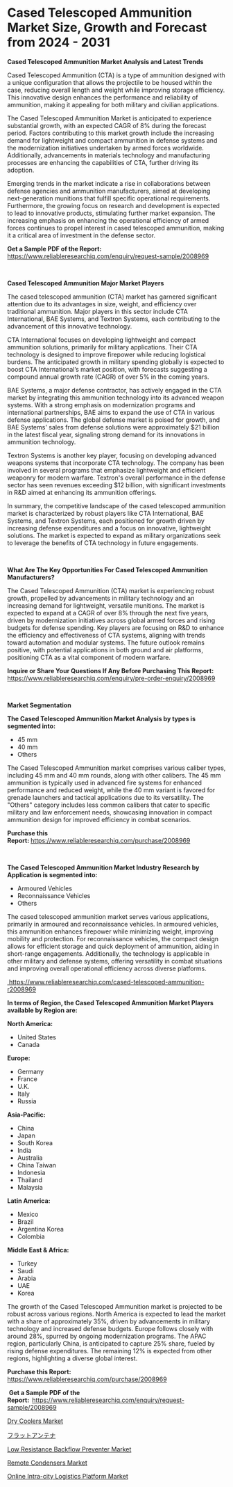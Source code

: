 <p><h1>Cased Telescoped Ammunition Market Size, Growth and Forecast from 2024 - 2031</h1></p><p><strong>Cased Telescoped Ammunition Market Analysis and Latest Trends</strong></p>
<p><p>Cased Telescoped Ammunition (CTA) is a type of ammunition designed with a unique configuration that allows the projectile to be housed within the case, reducing overall length and weight while improving storage efficiency. This innovative design enhances the performance and reliability of ammunition, making it appealing for both military and civilian applications.</p><p>The Cased Telescoped Ammunition Market is anticipated to experience substantial growth, with an expected CAGR of 8% during the forecast period. Factors contributing to this market growth include the increasing demand for lightweight and compact ammunition in defense systems and the modernization initiatives undertaken by armed forces worldwide. Additionally, advancements in materials technology and manufacturing processes are enhancing the capabilities of CTA, further driving its adoption.</p><p>Emerging trends in the market indicate a rise in collaborations between defense agencies and ammunition manufacturers, aimed at developing next-generation munitions that fulfill specific operational requirements. Furthermore, the growing focus on research and development is expected to lead to innovative products, stimulating further market expansion. The increasing emphasis on enhancing the operational efficiency of armed forces continues to propel interest in cased telescoped ammunition, making it a critical area of investment in the defense sector.</p></p>
<p><strong>Get a Sample PDF of the Report:&nbsp;</strong> <a href="https://www.reliableresearchiq.com/enquiry/request-sample/2008969?utm_campaign=1102&utm_medium=2&utm_source=Github&utm_content=ia&utm_term=26102024&utm_id=cased-telescoped-ammunition">https://www.reliableresearchiq.com/enquiry/request-sample/2008969</a></p>
<p>&nbsp;</p>
<p><strong>Cased Telescoped Ammunition Major Market Players</strong></p>
<p><p>The cased telescoped ammunition (CTA) market has garnered significant attention due to its advantages in size, weight, and efficiency over traditional ammunition. Major players in this sector include CTA International, BAE Systems, and Textron Systems, each contributing to the advancement of this innovative technology.</p><p>CTA International focuses on developing lightweight and compact ammunition solutions, primarily for military applications. Their CTA technology is designed to improve firepower while reducing logistical burdens. The anticipated growth in military spending globally is expected to boost CTA International’s market position, with forecasts suggesting a compound annual growth rate (CAGR) of over 5% in the coming years.</p><p>BAE Systems, a major defense contractor, has actively engaged in the CTA market by integrating this ammunition technology into its advanced weapon systems. With a strong emphasis on modernization programs and international partnerships, BAE aims to expand the use of CTA in various defense applications. The global defense market is poised for growth, and BAE Systems' sales from defense solutions were approximately $21 billion in the latest fiscal year, signaling strong demand for its innovations in ammunition technology.</p><p>Textron Systems is another key player, focusing on developing advanced weapons systems that incorporate CTA technology. The company has been involved in several programs that emphasize lightweight and efficient weaponry for modern warfare. Textron's overall performance in the defense sector has seen revenues exceeding $12 billion, with significant investments in R&D aimed at enhancing its ammunition offerings.</p><p>In summary, the competitive landscape of the cased telescoped ammunition market is characterized by robust players like CTA International, BAE Systems, and Textron Systems, each positioned for growth driven by increasing defense expenditures and a focus on innovative, lightweight solutions. The market is expected to expand as military organizations seek to leverage the benefits of CTA technology in future engagements.</p></p>
<p>&nbsp;</p>
<p><strong>What Are The Key Opportunities For Cased Telescoped Ammunition Manufacturers?</strong></p>
<p><p>The Cased Telescoped Ammunition (CTA) market is experiencing robust growth, propelled by advancements in military technology and an increasing demand for lightweight, versatile munitions. The market is expected to expand at a CAGR of over 8% through the next five years, driven by modernization initiatives across global armed forces and rising budgets for defense spending. Key players are focusing on R&D to enhance the efficiency and effectiveness of CTA systems, aligning with trends toward automation and modular systems. The future outlook remains positive, with potential applications in both ground and air platforms, positioning CTA as a vital component of modern warfare.</p></p>
<p><strong>Inquire or Share Your Questions If Any Before Purchasing This Report:</strong> <a href="https://www.reliableresearchiq.com/enquiry/pre-order-enquiry/2008969?utm_campaign=1102&utm_medium=2&utm_source=Github&utm_content=ia&utm_term=26102024&utm_id=cased-telescoped-ammunition">https://www.reliableresearchiq.com/enquiry/pre-order-enquiry/2008969</a></p>
<p>&nbsp;</p>
<p><strong>Market Segmentation</strong></p>
<p><strong>The Cased Telescoped Ammunition Market Analysis by types is segmented into:</strong></p>
<p><ul><li>45 mm</li><li>40 mm</li><li>Others</li></ul></p>
<p><p>The Cased Telescoped Ammunition market comprises various caliber types, including 45 mm and 40 mm rounds, along with other calibers. The 45 mm ammunition is typically used in advanced fire systems for enhanced performance and reduced weight, while the 40 mm variant is favored for grenade launchers and tactical applications due to its versatility. The "Others" category includes less common calibers that cater to specific military and law enforcement needs, showcasing innovation in compact ammunition design for improved efficiency in combat scenarios.</p></p>
<p><strong>Purchase this Report:&nbsp;</strong><a href="https://www.reliableresearchiq.com/purchase/2008969?utm_campaign=1102&utm_medium=2&utm_source=Github&utm_content=ia&utm_term=26102024&utm_id=cased-telescoped-ammunition">https://www.reliableresearchiq.com/purchase/2008969</a></p>
<p>&nbsp;</p>
<p><strong>The Cased Telescoped Ammunition Market Industry Research by Application is segmented into:</strong></p>
<p><ul><li>Armoured Vehicles</li><li>Reconnaissance Vehicles</li><li>Others</li></ul></p>
<p><p>The cased telescoped ammunition market serves various applications, primarily in armoured and reconnaissance vehicles. In armoured vehicles, this ammunition enhances firepower while minimizing weight, improving mobility and protection. For reconnaissance vehicles, the compact design allows for efficient storage and quick deployment of ammunition, aiding in short-range engagements. Additionally, the technology is applicable in other military and defense systems, offering versatility in combat situations and improving overall operational efficiency across diverse platforms.</p></p>
<p><a href="https://www.reliableresearchiq.com/cased-telescoped-ammunition-r2008969?utm_campaign=1102&utm_medium=2&utm_source=Github&utm_content=ia&utm_term=26102024&utm_id=cased-telescoped-ammunition">&nbsp;https://www.reliableresearchiq.com/cased-telescoped-ammunition-r2008969</a></p>
<p><strong>In terms of Region, the Cased Telescoped Ammunition Market Players available by Region are:</strong></p>
<p>
    <p> <strong> North America: </strong>
        <ul>
            <li>United States</li>
            <li>Canada</li>
        </ul>
        </p> 
    <p> <strong> Europe: </strong>
        <ul>
            <li>Germany</li>
            <li>France</li>
            <li>U.K.</li>
            <li>Italy</li>
            <li>Russia</li>
        </ul>
        </p> 
    <p> <strong> Asia-Pacific: </strong>
        <ul>
            <li>China</li>
            <li>Japan</li>
            <li>South Korea</li>
            <li>India</li>
            <li>Australia</li>
            <li>China Taiwan</li>
            <li>Indonesia</li>
            <li>Thailand</li>
            <li>Malaysia</li>
        </ul>
        </p> 
    <p> <strong> Latin America: </strong>
        <ul>
            <li>Mexico</li>
            <li>Brazil</li>
            <li>Argentina Korea</li>
            <li>Colombia</li>
        </ul>
        </p> 
    <p> <strong> Middle East & Africa: </strong>
        <ul>
            <li>Turkey</li>
            <li>Saudi</li>
            <li>Arabia</li>
            <li>UAE</li>
            <li>Korea</li>
        </ul>
    </p>
    </p>
<p><p>The growth of the Cased Telescoped Ammunition market is projected to be robust across various regions. North America is expected to lead the market with a share of approximately 35%, driven by advancements in military technology and increased defense budgets. Europe follows closely with around 28%, spurred by ongoing modernization programs. The APAC region, particularly China, is anticipated to capture 25% share, fueled by rising defense expenditures. The remaining 12% is expected from other regions, highlighting a diverse global interest.</p></p>
<p><strong>Purchase this Report: </strong><a href="https://www.reliableresearchiq.com/purchase/2008969?utm_campaign=1102&utm_medium=2&utm_source=Github&utm_content=ia&utm_term=26102024&utm_id=cased-telescoped-ammunition">https://www.reliableresearchiq.com/purchase/2008969</a></p>
<p>&nbsp;<strong>Get a Sample PDF of the Report:&nbsp;&nbsp;</strong><a href="https://www.reliableresearchiq.com/enquiry/request-sample/2008969?utm_campaign=1102&utm_medium=2&utm_source=Github&utm_content=ia&utm_term=26102024&utm_id=cased-telescoped-ammunition">https://www.reliableresearchiq.com/enquiry/request-sample/2008969</a></p>
<p><strong></strong></p>
<p><p><a href="https://issuu.com/reportprime-2/docs/dry-coolers-market-size-2030.pptx_2c3dfb3cd70645?utm_campaign=1102&utm_medium=2&utm_source=Github&utm_content=ia&utm_term=26102024&utm_id=cased-telescoped-ammunition">Dry Coolers Market</a></p><p><a href="https://github.com/mohamedbakry57/Market-Research-Report-List-6/blob/main/891435320319.md?utm_campaign=1102&utm_medium=2&utm_source=Github&utm_content=ia&utm_term=26102024&utm_id=cased-telescoped-ammunition">フラットアンテナ</a></p><p><a href="https://www.linkedin.com/pulse/low-resistance-backflow-preventer-mosaic-piecing-together-6usyc?utm_campaign=1102&utm_medium=2&utm_source=Github&utm_content=ia&utm_term=26102024&utm_id=cased-telescoped-ammunition">Low Resistance Backflow Preventer Market</a></p><p><a href="https://issuu.com/reportprime-2/docs/remote-condensers-market-size-2030._02828072e7c9e9?utm_campaign=1102&utm_medium=2&utm_source=Github&utm_content=ia&utm_term=26102024&utm_id=cased-telescoped-ammunition">Remote Condensers Market</a></p><p><a href="https://www.linkedin.com/pulse/insights-online-intra-city-logistics-platform-market-udc6e?utm_campaign=1102&utm_medium=2&utm_source=Github&utm_content=ia&utm_term=26102024&utm_id=cased-telescoped-ammunition">Online Intra-city Logistics Platform Market</a></p></p>
